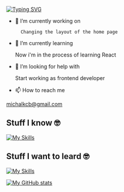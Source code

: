 [![Typing SVG](https://readme-typing-svg.demolab.com?font=Fira+Code&pause=1000&random=false&width=435&lines=Hello+I'm+Michael)](https://git.io/typing-svg)

- 🔭 I’m currently working on

        Changing the layout of the home page

- 🌱 I’m currently learning 

    Now i'm in the process of learning React

- 🤔 I’m looking for help with

    Start working as frontend developer

- 📫 How to reach me

michalkcb@gmail.com

## Stuff I know 🤓
[![My Skills](https://skillicons.dev/icons?i=git,github,js,react,nodejs,html,css,sass,tailwind,bootstrap,raspberrypi,vscode)](https://skillicons.dev)

## Stuff I want to leard 🤓
[![My Skills](https://skillicons.dev/icons?i=mongodb,react,angular,sql,php)](https://skillicons.dev)


[![My GitHub stats](https://github-readme-stats.vercel.app/api?username=Michalkcb&hide=stars,commits,issues,contribs)](https://github.com/Michalkcb/github-readme-stats)
<!--
**Michalkcb/Michalkcb** is a ✨ _special_ ✨ repository because its `README.md` (this file) appears on your GitHub profile.

Here are some ideas to get you started:

- 🔭 I’m currently working on ...
- 🌱 I’m currently learning ...
- 👯 I’m looking to collaborate on ...

- 💬 Ask me about ...

- 😄 Pronouns: ...
- ⚡ Fun fact: ...
-->

